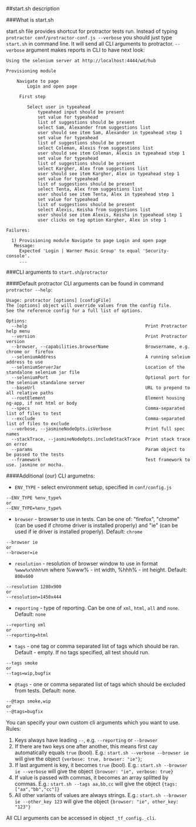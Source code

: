 ##start.sh description

###What is start.sh

start.sh file provides shortcut for protractor tests run.
Instead of typing `protractor conf/protractor-conf.js --verbose` you should just type `start.sh` in command line. It will send all CLI arguments to protractor.
`--verbose` argument makes reports in CLI to have next look:

```Shell
Using the selenium server at http://localhost:4444/wd/hub

Provisioning module

    Navigate to page
        Login and open page

     First step

        Select user in typeahead
            typeahead input should be present
            set value for typeahead
            list of suggestions should be present
            select Sam, Alexander from suggestions list
            user should see item Sam, Alexander in typeahead step 1
            set value for typeahead
            list of suggestions should be present
            select Coleman, Alexis from suggestions list
            user should see item Coleman, Alexis in typeahead step 1
            set value for typeahead
            list of suggestions should be present
            select Kargher, Alex from suggestions list
            user should see item Kargher, Alex in typeahead step 1
            set value for typeahead
            list of suggestions should be present
            select Tenta, Alex from suggestions list
            user should see item Tenta, Alex in typeahead step 1
            set value for typeahead
            list of suggestions should be present
            select Alexis, Keisha from suggestions list
            user should see item Alexis, Keisha in typeahead step 1
            user clicks on tag option Kargher, Alex in step 1

Failures:

  1) Provisioning module Navigate to page Login and open page
   Message:
     Expected 'Login | Warner Music Group' to equal 'Security-console'.
     ...
```

###CLI arguments to `start.sh`/`protractor`

####Default protractor CLI arguments can be found in command `protractor --help`:
```Shell
Usage: protractor [options] [configFile]
The [options] object will override values from the config file.
See the reference config for a full list of options.

Options:
  --help                                             Print Protractor help menu
  --version                                          Print Protractor version
  --browser, --capabilities.browserName              Browsername, e.g. chrome or  firefox
  --seleniumAddress                                  A running seleium address to use
  --seleniumServerJar                                Location of the standalone selenium jar file
  --seleniumPort                                     Optional port for the selenium standalone server
  --baseUrl                                          URL to prepend to all relative paths
  --rootElement                                      Element housing ng-app, if not html or body
  --specs                                            Comma-separated list of files to test
  --exclude                                          Comma-separated list of files to exclude
  --verbose, --jasmineNodeOpts.isVerbose             Print full spec names
  --stackTrace, --jasmineNodeOpts.includeStackTrace  Print stack trace on error 
  --params                                           Param object to be passed to the tests
  --framework                                        Test framework to use. jasmine or mocha.
```

####Additional (our) CLI argumetns:

* `ENV_TYPE` - select environment setup, specified in `conf/config.js`

```Shell
--ENV_TYPE %env_type%
or
--ENV_TYPE=%env_type%
```

* `browser` - browser to use in tests. Can be one of: "firefox", "chrome" (can be used if chrome driver is installed properly) and "ie" (can be used if ie driver is installed properly). Default: `chrome`

```Shell
--browser ie
or
--browser=ie
```

* `resolution` - resolution of browser window to use in format `%www%x%hhh%`m where %www% - int width, %hhh% - int height. Default: `800x600`

```Shell
--resolution 1280x900
or
--resolution=1450x444
```

* `reporting` - type of reporting. Can be one of `xml`, `html`, `all` and `none`. Default: `none`

```Shell
--reporting xml
or
--reporting=html
```

* `tags` - one tag or comma separated list of tags which should be ran. Default - empty. If no tags specified, all test should run.

```Shell
--tags smoke
or
--tags=wip,bugfix
```

* `@tags` - one or comma separated list of tags which should be excluded from tests. Default: none.

```Shell
--@tags smoke,wip
or
--@tags=bugfix
```


You can specify your own custom cli arguments which you want to use. 
Rules:

1. Keys always have leading `--`, e.g. `--reporting` or `--browser`
2. If there are two keys one after another, this means first cay automatically equals `true` (bool).
E.g.: `start.sh --verbose --browser ie` will give the object `{verbose: true, browser: "ie"}`;
3. If last argument is key, it becomes `true` (bool).
E.g.: `start.sh --browser ie --verbose` will give the object `{browser: "ie", verbose: true}`
4. If value is passed with commas, it becomes an array splitted by commas.
E.g.: `start.sh --tags aa,bb,cc` will give the object `{tags: ["aa","bb","cc"]}`
5. All other variants of values are always strings. 
E.g.: `start.sh --browser ie --other_key 123` will give the object `{browser: "ie", other_key: "123"}`

All CLI arguments can be accessed in object `_tf_config._cli`.
